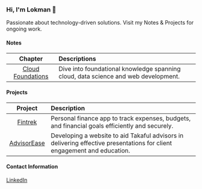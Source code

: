 ### Hi, I'm Lokman 👋
Passionate about technology-driven solutions. Visit my Notes & Projects for ongoing work.
 
#### Notes
| **Chapter** | **Descriptions** |
|:-----------:|:-----------------|
|[Cloud Foundations](https://github.com/lokmanTech/cloud_foundations)|Dive into foundational knowledge spanning cloud, data science and web development.|

#### Projects
| **Project** | **Description** |
|:-----------:|:----------------|
| [Fintrek](https://github.com/lokmanTech/fintrek)           | Personal finance app to track expenses, budgets, and financial goals efficiently and securely.|
| [AdvisorEase](https://github.com/lokmanTech/AdvisorEase)   | Developing a website to aid Takaful advisors in delivering effective presentations for client engagement and education.|

#### Contact Information
[LinkedIn](https://www.linkedin.com/in/lhakimnazri)
